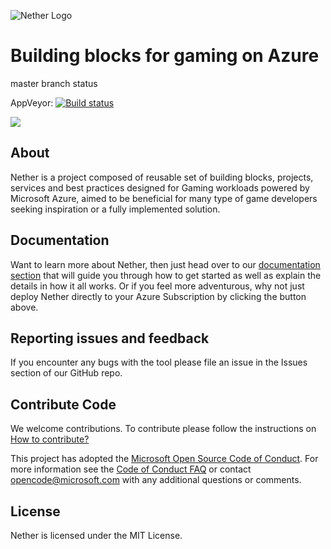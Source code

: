 ![Nether Logo](https://raw.githubusercontent.com/MicrosoftDX/nether/master/logos/both-logo-and-title/logo-title-1109x256.png)
# Building blocks for gaming on Azure

master branch status

AppVeyor: [![Build status](https://ci.appveyor.com/api/projects/status/v5btbm617bcmu6nq/branch/master?svg=true)](https://ci.appveyor.com/project/stuartleeks/nether/branch/master)

<!--
Travis:   [![Build Status](https://travis-ci.org/MicrosoftDX/nether.svg?branch=master)](https://travis-ci.org/MicrosoftDX/nether)
-->


<a href="https://portal.azure.com/#create/Microsoft.Template/uri/https%3A%2F%2Fraw.githubusercontent.com%2FMicrosoftDX%2Fnether%2Fv1%2Fdeployment%2Fnether-deploy-quickstart.json" target="_blank"><img src="http://azuredeploy.net/deploybutton.png"/></a>


## About

Nether is a project composed of reusable set of building blocks, projects, services and best practices designed for Gaming workloads powered by Microsoft Azure, aimed to be beneficial for many type of game developers seeking inspiration or a fully implemented solution.

## Documentation

Want to learn more about Nether, then just head over to our [documentation section](documentation) that will guide you through how to get started as well as explain the details in how it all works. Or if you feel more adventurous, why not just deploy Nether directly to your Azure Subscription by clicking the button above.

## Reporting issues and feedback

If you encounter any bugs with the tool please file an issue in the Issues
section of our GitHub repo.

## Contribute Code


We welcome contributions. To contribute please follow the instructions on
[How to contribute?](CONTRIBUTING.md)

This project has adopted the [Microsoft Open Source Code of Conduct](https://opensource.microsoft.com/codeofconduct/).
For more information see the [Code of Conduct FAQ](https://opensource.microsoft.com/codeofconduct/faq/)
or contact [opencode@microsoft.com](mailto:opencode@microsoft.com) with any additional questions or comments.


## License

Nether is licensed under the MIT License.

